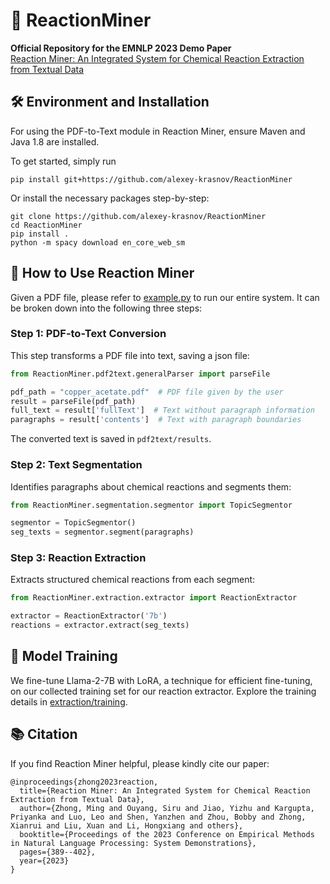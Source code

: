 # 🧪 ReactionMiner
**Official Repository for the EMNLP 2023 Demo Paper**  
[Reaction Miner: An Integrated System for Chemical Reaction Extraction from Textual Data](https://aclanthology.org/2023.emnlp-demo.36/)

## 🛠️ Environment and Installation
For using the PDF-to-Text module in Reaction Miner, ensure Maven and Java 1.8 are installed.

To get started, simply run
```
pip install git+https://github.com/alexey-krasnov/ReactionMiner
```

Or install the necessary packages step-by-step:
```
git clone https://github.com/alexey-krasnov/ReactionMiner
cd ReactionMiner
pip install . 
python -m spacy download en_core_web_sm
```

## 📖 How to Use Reaction Miner
Given a PDF file, please refer to [example.py](./example.py) to run our entire system. It can be broken down into the following three steps:

### Step 1: PDF-to-Text Conversion
This step transforms a PDF file into text, saving a json file:

```python
from ReactionMiner.pdf2text.generalParser import parseFile

pdf_path = "copper_acetate.pdf"  # PDF file given by the user
result = parseFile(pdf_path)
full_text = result['fullText']  # Text without paragraph information
paragraphs = result['contents']  # Text with paragraph boundaries
```

The converted text is saved in `pdf2text/results`.

### Step 2: Text Segmentation
Identifies paragraphs about chemical reactions and segments them:

```python
from ReactionMiner.segmentation.segmentor import TopicSegmentor

segmentor = TopicSegmentor()
seg_texts = segmentor.segment(paragraphs)
```

### Step 3: Reaction Extraction
Extracts structured chemical reactions from each segment:

```python
from ReactionMiner.extraction.extractor import ReactionExtractor

extractor = ReactionExtractor('7b')
reactions = extractor.extract(seg_texts)
```

## 🤖 Model Training
We fine-tune Llama-2-7B with LoRA, a technique for efficient fine-tuning, on our collected training set for our reaction extractor.
Explore the training details in [extraction/training](ReactionMiner/extraction/training).

## 📚 Citation
If you find Reaction Miner helpful, please kindly cite our paper:
```
@inproceedings{zhong2023reaction,
  title={Reaction Miner: An Integrated System for Chemical Reaction Extraction from Textual Data},
  author={Zhong, Ming and Ouyang, Siru and Jiao, Yizhu and Kargupta, Priyanka and Luo, Leo and Shen, Yanzhen and Zhou, Bobby and Zhong, Xianrui and Liu, Xuan and Li, Hongxiang and others},
  booktitle={Proceedings of the 2023 Conference on Empirical Methods in Natural Language Processing: System Demonstrations},
  pages={389--402},
  year={2023}
}
```
